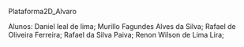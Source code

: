 Plataforma2D_Alvaro

Alunos: 
Daniel leal de lima;
Murillo Fagundes Alves da Silva;
Rafael de Oliveira Ferreira;
Rafael da Silva Paiva;
Renon Wilson de Lima Lira;

